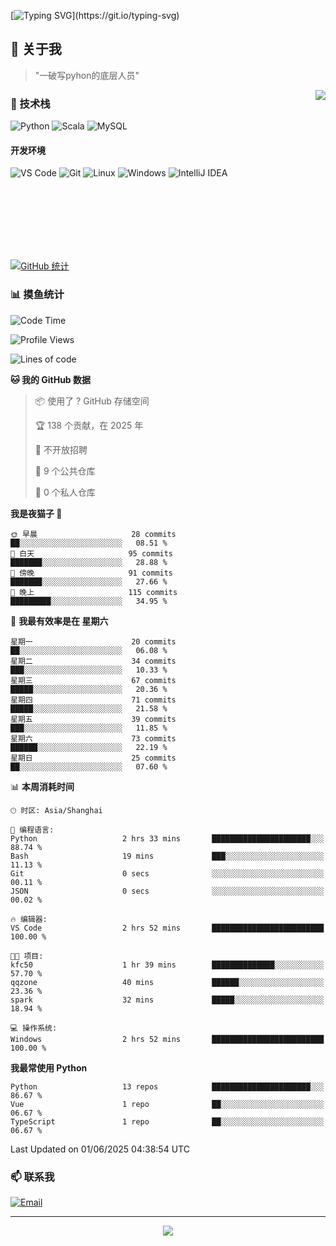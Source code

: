 [![Typing SVG](https://readme-typing-svg.herokuapp.com?font=Fira+Code&pause=1000&color=36BCF7&random=false&width=435&lines=print(%22Hello%2C+World!%22);%23+Welcome+to+my+code+space+%F0%9F%90%8D)](https://git.io/typing-svg)

## 🌟 关于我

> "一破写pyhon的底层人员"

<img align="right" src="https://github-readme-stats.vercel.app/api/top-langs/?username=huanxin996&theme=tokyonight" />

### 🎯 技术栈

![Python](https://img.shields.io/badge/Python-Expert-3776AB?style=for-the-badge&logo=python&logoColor=white)
![Scala](https://img.shields.io/badge/Scala-Expert-DC322F?style=for-the-badge&logo=scala&logoColor=white)
![MySQL](https://img.shields.io/badge/MySQL-Expert-4479A1?style=for-the-badge&logo=mysql&logoColor=white)

#### 开发环境

![VS Code](https://img.shields.io/badge/VS_Code-007ACC?style=for-the-badge&logo=visual-studio-code&logoColor=white)
![Git](https://img.shields.io/badge/Git-F05032?style=for-the-badge&logo=git&logoColor=white)
![Linux](https://img.shields.io/badge/Linux-FCC624?style=for-the-badge&logo=linux&logoColor=black)
![Windows](https://img.shields.io/badge/Windows_11-0078D4?style=for-the-badge&logo=windows11&logoColor=white)
![IntelliJ IDEA](https://img.shields.io/badge/IntelliJ_IDEA-000000?style=for-the-badge&logo=intellij-idea&logoColor=white)

<br/><br/><br/><br/><br/><br/>

  
[![GitHub 统计](https://github-readme-stats.vercel.app/api?username=huanxin996&show_icons=true&theme=tokyonight)](https://github.com/huanxin996)

### 📊 摸鱼统计

<!--START_SECTION:waka-->
![Code Time](http://img.shields.io/badge/Code%20Time-164%20hrs%2056%20mins-blue)

![Profile Views](http://img.shields.io/badge/%E4%B8%AA%E4%BA%BA%E8%B5%84%E6%96%99%E8%A7%82%E7%9C%8B%E6%AC%A1%E6%95%B0-2-blue)

![Lines of code](https://img.shields.io/badge/%E4%BB%8E%E3%80%8CHello%20World%E3%80%8D%E8%B5%B7%E6%88%91%E5%B7%B2%E7%BB%8F%E5%86%99%E4%BA%86-2.5%20million%20%E8%A1%8C%E4%BB%A3%E7%A0%81-blue)

**🐱 我的 GitHub 数据** 

> 📦  使用了 ? GitHub 存储空间 
 > 
> 🏆 138 个贡献，在 2025 年
 > 
> 🚫 不开放招聘
 > 
> 📜 9 个公共仓库 
 > 
> 🔑 0 个私人仓库 
 > 
**我是夜猫子 🦉** 

```text
🌞 早晨                     28 commits          ██░░░░░░░░░░░░░░░░░░░░░░░   08.51 % 
🌆 白天                     95 commits          ███████░░░░░░░░░░░░░░░░░░   28.88 % 
🌃 傍晚                     91 commits          ███████░░░░░░░░░░░░░░░░░░   27.66 % 
🌙 晚上                     115 commits         █████████░░░░░░░░░░░░░░░░   34.95 % 
```
📅 **我最有效率是在 星期六** 

```text
星期一                      20 commits          ██░░░░░░░░░░░░░░░░░░░░░░░   06.08 % 
星期二                      34 commits          ███░░░░░░░░░░░░░░░░░░░░░░   10.33 % 
星期三                      67 commits          █████░░░░░░░░░░░░░░░░░░░░   20.36 % 
星期四                      71 commits          █████░░░░░░░░░░░░░░░░░░░░   21.58 % 
星期五                      39 commits          ███░░░░░░░░░░░░░░░░░░░░░░   11.85 % 
星期六                      73 commits          ██████░░░░░░░░░░░░░░░░░░░   22.19 % 
星期日                      25 commits          ██░░░░░░░░░░░░░░░░░░░░░░░   07.60 % 
```


📊 **本周消耗时间** 

```text
🕑︎ 时区: Asia/Shanghai

💬 编程语言: 
Python                   2 hrs 33 mins       ██████████████████████░░░   88.74 % 
Bash                     19 mins             ███░░░░░░░░░░░░░░░░░░░░░░   11.13 % 
Git                      0 secs              ░░░░░░░░░░░░░░░░░░░░░░░░░   00.11 % 
JSON                     0 secs              ░░░░░░░░░░░░░░░░░░░░░░░░░   00.02 % 

🔥 编辑器: 
VS Code                  2 hrs 52 mins       █████████████████████████   100.00 % 

🐱‍💻 项目: 
kfc50                    1 hr 39 mins        ██████████████░░░░░░░░░░░   57.70 % 
qqzone                   40 mins             ██████░░░░░░░░░░░░░░░░░░░   23.36 % 
spark                    32 mins             █████░░░░░░░░░░░░░░░░░░░░   18.94 % 

💻 操作系统: 
Windows                  2 hrs 52 mins       █████████████████████████   100.00 % 
```

**我最常使用 Python** 

```text
Python                   13 repos            ██████████████████████░░░   86.67 % 
Vue                      1 repo              ██░░░░░░░░░░░░░░░░░░░░░░░   06.67 % 
TypeScript               1 repo              ██░░░░░░░░░░░░░░░░░░░░░░░   06.67 % 
```




 Last Updated on 01/06/2025 04:38:54 UTC
<!--END_SECTION:waka-->

### 📫 联系我

[![Email](https://img.shields.io/badge/Email-D14836?style=for-the-badge&logo=gmail&logoColor=white)](mailto:mc.xiaolang@Foxmail.com)

---

<p align="center">
  <img src="https://profile-counter.glitch.me/huanxin996/count.svg" />
</p>
